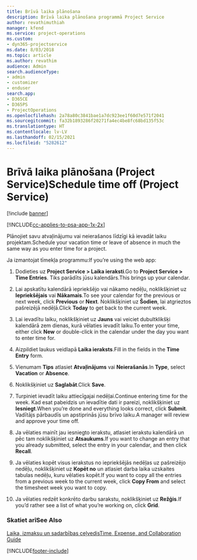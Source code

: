 ```yaml
---
title: Brīvā laika plānošana
description: Brīvā laika plānošana programmā Project Service
author: revathimuthiah
manager: kfend
ms.service: project-operations
ms.custom:
- dyn365-projectservice
ms.date: 8/03/2018
ms.topic: article
ms.author: revathim
audience: Admin
search.audienceType:
- admin
- customizer
- enduser
search.app:
- D365CE
- D365PS
- ProjectOperations
ms.openlocfilehash: 2a78a80c3841bae1a7dc923ee1f60d7e571f2041
ms.sourcegitcommit: fa32b1893286f20271fa4ec4be8fc68bd135f53c
ms.translationtype: HT
ms.contentlocale: lv-LV
ms.lasthandoff: 02/15/2021
ms.locfileid: "5282612"
---
```

# <a name="schedule-time-off-project-service"></a><span data-ttu-id="96008-103">Brīvā laika plānošana (Project Service)</span><span class="sxs-lookup"><span data-stu-id="96008-103">Schedule time off (Project Service)</span></span>

[!include [banner](../includes/psa-now-project-operations.md)]

[!INCLUDE[cc-applies-to-psa-app-1x-2x](../includes/cc-applies-to-psa-app-1x-2x.md)]

<span data-ttu-id="96008-104">Plānojiet savu atvaļinājumu vai neierašanos līdzīgi kā ievadāt laiku projektam.</span><span class="sxs-lookup"><span data-stu-id="96008-104">Schedule your vacation time or leave of absence in much the same way as you enter time for a project.</span></span>  
  
 <span data-ttu-id="96008-105">Ja izmantojat tīmekļa programmu:</span><span class="sxs-lookup"><span data-stu-id="96008-105">If you’re using the web app:</span></span>  
  
1.  <span data-ttu-id="96008-106">Dodieties uz **Project Service > Laika ieraksti**.</span><span class="sxs-lookup"><span data-stu-id="96008-106">Go to **Project Service > Time Entries**.</span></span> <span data-ttu-id="96008-107">Tiks parādīts jūsu kalendārs.</span><span class="sxs-lookup"><span data-stu-id="96008-107">This brings up your calendar.</span></span>  
  
2.  <span data-ttu-id="96008-108">Lai apskatītu kalendārā iepriekšējo vai nākamo nedēļu, noklikšķiniet uz **Iepriekšējais** vai **Nākamais**.</span><span class="sxs-lookup"><span data-stu-id="96008-108">To see your calendar for the previous or next week, click **Previous** or **Next**.</span></span> <span data-ttu-id="96008-109">Noklikšķiniet uz **Šodien**, lai atgrieztos pašreizējā nedēļā.</span><span class="sxs-lookup"><span data-stu-id="96008-109">Click **Today** to get back to the current week.</span></span>  
  
3.  <span data-ttu-id="96008-110">Lai ievadītu laiku, noklikšķiniet uz **Jauns** vai veiciet dubultklikšķi kalendārā zem dienas, kurā vēlaties ievadīt laiku.</span><span class="sxs-lookup"><span data-stu-id="96008-110">To enter your time, either click **New** or double-click in the calendar under the day you want to enter time for.</span></span>  
  
4.  <span data-ttu-id="96008-111">Aizpildiet laukus veidlapā **Laika ieraksts**.</span><span class="sxs-lookup"><span data-stu-id="96008-111">Fill in the fields in the **Time Entry** form.</span></span>  
  
5.  <span data-ttu-id="96008-112">Vienumam **Tips** atlasiet **Atvaļinājums** vai **Neierašanās**.</span><span class="sxs-lookup"><span data-stu-id="96008-112">In **Type**, select **Vacation** or **Absence**.</span></span>  
  
6.  <span data-ttu-id="96008-113">Noklikšķiniet uz **Saglabāt**.</span><span class="sxs-lookup"><span data-stu-id="96008-113">Click **Save**.</span></span>  
  
7.  <span data-ttu-id="96008-114">Turpiniet ievadīt laiku attiecīgajai nedēļai.</span><span class="sxs-lookup"><span data-stu-id="96008-114">Continue entering time for the week.</span></span> <span data-ttu-id="96008-115">Kad esat pabeidzis un ievadītie dati ir pareizi, noklikšķiniet uz **Iesniegt**.</span><span class="sxs-lookup"><span data-stu-id="96008-115">When you’re done and everything looks correct, click **Submit**.</span></span> <span data-ttu-id="96008-116">Vadītājs pārbaudīs un apstiprinās jūsu brīvo laiku.</span><span class="sxs-lookup"><span data-stu-id="96008-116">A manager will review and approve your time off.</span></span>  
  
8.  <span data-ttu-id="96008-117">Ja vēlaties mainīt jau iesniegto ierakstu, atlasiet ierakstu kalendārā un pēc tam noklikšķiniet uz **Atsaukums**.</span><span class="sxs-lookup"><span data-stu-id="96008-117">If you want to change an entry that you already submitted, select the entry in your calendar, and then click **Recall**.</span></span>  
  
9. <span data-ttu-id="96008-118">Ja vēlaties kopēt visus ierakstus no iepriekšējās nedēļas uz pašreizējo nedēļu, noklikšķiniet uz **Kopēt no** un atlasiet darba laika uzskaites tabulas nedēļu, kuru vēlaties kopēt.</span><span class="sxs-lookup"><span data-stu-id="96008-118">If you want to copy all the entries from a previous week to the current week, click **Copy From** and select the timesheet week you want to copy.</span></span>  
  
10. <span data-ttu-id="96008-119">Ja vēlaties redzēt konkrēto darbu sarakstu, noklikšķiniet uz **Režģis**.</span><span class="sxs-lookup"><span data-stu-id="96008-119">If you’d rather see a list of what you’re working on, click **Grid**.</span></span>  
  
### <a name="see-also"></a><span data-ttu-id="96008-120">Skatiet arī</span><span class="sxs-lookup"><span data-stu-id="96008-120">See Also</span></span>  
 [<span data-ttu-id="96008-121">Laika, izmaksu un sadarbības ceļvedis</span><span class="sxs-lookup"><span data-stu-id="96008-121">Time, Expense, and Collaboration Guide</span></span>](../psa/time-expense-collaboration-guide.md)


[!INCLUDE[footer-include](../includes/footer-banner.md)]